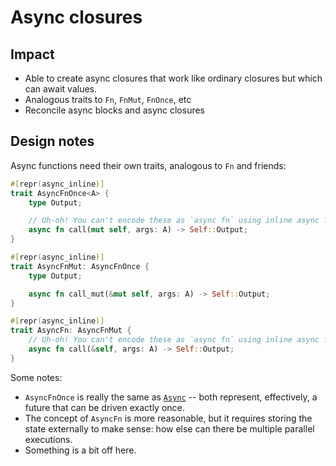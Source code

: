 # Async closures

## Impact

* Able to create async closures that work like ordinary closures but which can await values.
* Analogous traits to `Fn`, `FnMut`, `FnOnce`, etc
* Reconcile async blocks and async closures

## Design notes

Async functions need their own traits, analogous to `Fn` and friends:

```rust
#[repr(async_inline)]
trait AsyncFnOnce<A> {
    type Output;

    // Uh-oh! You can't encode these as `async fn` using inline async functions!
    async fn call(mut self, args: A) -> Self::Output;
}

#[repr(async_inline)]
trait AsyncFnMut: AsyncFnOnce {
    type Output;

    async fn call_mut(&mut self, args: A) -> Self::Output;
}

#[repr(async_inline)]
trait AsyncFn: AsyncFnMut {
    // Uh-oh! You can't encode these as `async fn` using inline async functions!
    async fn call(&self, args: A) -> Self::Output;
}
```

Some notes:

- `AsyncFnOnce` is really the same as [`Async`](../compose_control_scheduling/async_trait.md) -- both represent, effectively, a future that can be driven exactly once.
- The concept of `AsyncFn` is more reasonable, but it requires storing the state externally to make sense: how else can there be multiple parallel executions.
- Something is a bit off here.

